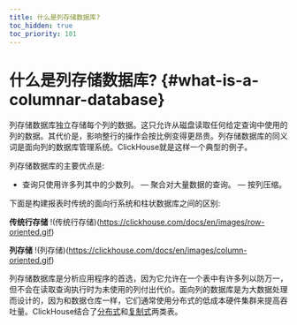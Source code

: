 ```yaml
---
title: 什么是列存储数据库?
toc_hidden: true
toc_priority: 101
---
```


# 什么是列存储数据库? {#what-is-a-columnar-database}

列存储数据库独立存储每个列的数据。这只允许从磁盘读取任何给定查询中使用的列的数据。其代价是，影响整行的操作会按比例变得更昂贵。列存储数据库的同义词是面向列的数据库管理系统。ClickHouse就是这样一个典型的例子。

列存储数据库的主要优点是:

- 查询只使用许多列其中的少数列。
— 聚合对大量数据的查询。
— 按列压缩。

下面是构建报表时传统的面向行系统和柱状数据库之间的区别:

**传统行存储**
!(传统行存储)(https://clickhouse.com/docs/en/images/row-oriented.gif)

**列存储**
!(列存储)(https://clickhouse.com/docs/en/images/column-oriented.gif)

列存储数据库是分析应用程序的首选，因为它允许在一个表中有许多列以防万一，但不会在读取查询执行时为未使用的列付出代价。面向列的数据库是为大数据处理而设计的，因为和数据仓库一样，它们通常使用分布式的低成本硬件集群来提高吞吐量。ClickHouse结合了[分布式](../../engines/table-engines/special/distributed.md)和[复制式](../../engines/table-engines/mergetree-family/replication.md)两类表。